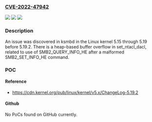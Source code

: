 ### [CVE-2022-47942](https://cve.mitre.org/cgi-bin/cvename.cgi?name=CVE-2022-47942)
![](https://img.shields.io/static/v1?label=Product&message=n%2Fa&color=blue)
![](https://img.shields.io/static/v1?label=Version&message=%3F%20n%2Fa%20&color=brighgreen)
![](https://img.shields.io/static/v1?label=Vulnerability&message=n%2Fa&color=brighgreen)

### Description

An issue was discovered in ksmbd in the Linux kernel 5.15 through 5.19 before 5.19.2. There is a heap-based buffer overflow in set_ntacl_dacl, related to use of SMB2_QUERY_INFO_HE after a malformed SMB2_SET_INFO_HE command.

### POC

#### Reference
- https://cdn.kernel.org/pub/linux/kernel/v5.x/ChangeLog-5.19.2

#### Github
No PoCs found on GitHub currently.

